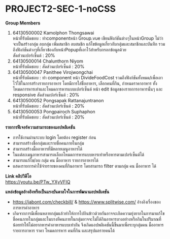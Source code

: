 # PROJECT2-SEC-1-noCSS
**Group Members**<br>
1. 64130500002 Kamolphon Thongsawai<br>
หน้าที่รับผิดชอบ : ทำcomponentหน้า Group.vue เขียนฟังก์ชันต่างๆในหน้าGroup ไม่ว่าจะเป็นสร้างกลุ่ม ลบกลุ่ม เพิ่มสมาชิก ลบสมชิก แก้ไขข้อมูลเกี่ยวกับกลุ่มและสมาชิกและบันทึก รวมถึงฟังก์ชันต่างๆที่เกี่ยวข้องกับหน้าPopupที่เอาไว้สำหรับกรอกข้อมูลด้วย<br>
สัดส่วนเปอร์เซ็นต์ : 20%<br>
2. 64130500014 Chalunthorn Niyom<br>
หน้าที่รับผิดชอบ : 
สัดส่วนเปอร์เซ็นต์ : 20%<br>
3. 64130500047 Panithee Virojwongchai<br>
หน้าที่รับผิดชอบ : ทำ component หน้า DivideFoodCost รวมถึงฟังก์ชันทั้งหมด/เพื่อเอาไว้ใช้ในการสร้างรายการอาหาร โดยมีการใส่ชื่ออาหาร, เลือกคนที่กิน, กำหนดราคาอาหาร ทั้งโหมดการหารเท่าและโหมดการหารแบบเปอร์เซ็นต์ หน้า edit ข้อมูลของรายการอาหารนั้นๆ และ responsive
สัดส่วนเปอร์เซ็นต์ : 20%<br>
4. 64130500052 Pongsapak Rattanajuntranon<br>
หน้าที่รับผิดชอบ : 
สัดส่วนเปอร์เซ็นต์ : 20%<br>
5. 64130500053 Pongpairoch Suphaphon<br>
หน้าที่รับผิดชอบ : 
สัดส่วนเปอร์เซ็นต์ : 20%<br>

**รายการฟีเจอร์ความสามารถของแอปพลิเคชัน**
- การใช้งานผ่านระบบ login โดยต้อง register ก่อน
- สามารถสร้างชื่อกลุ่มและรายชื่อคนภายในกลุ่ม
- สามารถสร้างมื้ออาหารที่มีหลายเมนูอาหารได้
- ในแต่ละเมนูอาหารสามารถเลือกโหมดการหารแบบหารเท่าหรือหารตามเปอร์เซ็นต์ได้
- สามารถแก้ไข/ลบ กลุ่ม คน มื้ออาหาร รายการอาหารได้
- แสดงรายการค่าใช้จ่ายรายของคนที่กินอาหาร โดยสามารถ filter ตามกลุ่ม คน มื้ออาหาร ได้

**Link คลิปวิดีโอ**<br>
https://youtu.be/PTw_YXyVFIQ

**แหล่งข้อมูลอ้างอิงหรือเป็นแรงบันดาลใจในการพัฒนาแอปพลิเคชัน**
- https://jabont.com/checkbill/ & https://www.splitwise.com/ อ้างอิงเรื่องของการหารค่าอาหาร
- เกิดจากการมีเพื่อนหลายกลุ่มแล้วทำให้การไปกินข้าวด้วยกันอาจจะเกิดความยุ่งยากในการมาแก้ไขชื่อคนภายในกลุ่มและในบางทีคนภายในกลุ่มอาจจะไม่ได้กินอาหารบางอย่างหรือกินในปริมาณที่น้อยทำให้ไม่อยากหารค่าอาหารแบบเท่ากัน จึงเกิดแอปพลิเคชันนี้ขึ้นมาเพื่อระบุกลุ่มคน มื้ออาหาร รายการอาหาร ราคา โหมดการหาร คนที่กิน และสรุปผลรายคนได้
